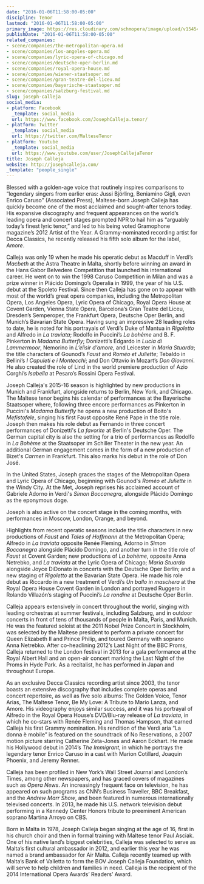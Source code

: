 ```yaml
---
date: "2016-01-06T11:58:00-05:00"
discipline: Tenor
lastmod: "2016-01-06T11:58:00-05:00"
primary_image: https://res.cloudinary.com/schmopera/image/upload/v1545409169/media/webhook-uploads/1452099343783/2016-01-05---Joseph-Calleja.jpg.jpg
publishDate: "2016-01-06T11:58:00-05:00"
related_companies:
- scene/companies/the-metropolitan-opera.md
- scene/companies/los-angeles-opera.md
- scene/companies/lyric-opera-of-chicago.md
- scene/companies/deutsche-oper-berlin.md
- scene/companies/royal-opera-house.md
- scene/companies/wiener-staatsoper.md
- scene/companies/gran-teatre-del-liceu.md
- scene/companies/bayerische-staatsoper.md
- scene/companies/salzburg-festival.md
slug: joseph-calleja
social_media:
- platform: Facebook
  _template: social_media
  url: https://www.facebook.com/JosephCalleja.tenor/
- platform: Twitter
  _template: social_media
  url: https://twitter.com/MalteseTenor
- platform: Youtube
  _template: social_media
  url: https://www.youtube.com/user/JosephCallejaTenor
title: Joseph Calleja
website: http://josephcalleja.com/
_template: "people_single"
---
```


Blessed with a golden-age voice that routinely inspires comparisons to “legendary singers from earlier eras: Jussi Björling, Beniamino Gigli, even Enrico Caruso” (Associated Press), Maltese-born Joseph Calleja has quickly become one of the most acclaimed and sought-after tenors today. His expansive discography and frequent appearances on the world’s leading opera and concert stages prompted NPR to hail him as “arguably today’s finest lyric tenor,” and led to his being voted Gramophone magazine’s 2012 Artist of the Year. A Grammy-nominated recording artist for Decca Classics, he recently released his fifth solo album for the label, *Amore*.

Calleja was only 19 when he made his operatic debut as Macduff in Verdi’s *Macbeth* at the Astra Theatre in Malta, shortly before winning an award in the Hans Gabor Belvedere Competition that launched his international career. He went on to win the 1998 Caruso Competition in Milan and was a prize winner in Plácido Domingo’s Operalia in 1999, the year of his U.S. debut at the Spoleto Festival. Since then Calleja has gone on to appear with most of the world’s great opera companies, including the Metropolitan Opera, Los Angeles Opera, Lyric Opera of Chicago, Royal Opera House at Covent Garden, Vienna State Opera, Barcelona’s Gran Teatre del Liceu, Dresden’s Semperoper, the Frankfurt Opera, Deutsche Oper Berlin, and Munich’s Bavarian State Opera. Having sung an impressive 28 leading roles to date, he is noted for his portrayals of Verdi’s Duke of Mantua in *Rigoletto* and Alfredo in *La traviata*; Rodolfo in Puccini’s *La bohème* and B. F. Pinkerton in *Madama Butterfly*; Donizetti’s Edgardo in *Lucia di Lammermoor*, Nemorino in *L’elisir d’amore*, and Leicester in *Maria Stuarda*; the title characters of Gounod’s *Faust* and *Roméo et Juliette*; Tebaldo in Bellini’s *I Capuleti e i Montecchi*; and Don Ottavio in Mozart’s *Don Giovanni*. He also created the role of Lind in the world premiere production of Azio Corghi’s *Isabella* at Pesaro’s Rossini Opera Festival.

Joseph Calleja's 2015-16 season is highlighted by new productions in Munich and Frankfurt, alongside returns to Berlin, New York, and Chicago. The Maltese tenor begins his calendar of performances at the Bayerische Staatsoper where, following three encore performances as Pinkerton in Puccini's *Madama Butterfly* he opens a new production of Boito's *Mefistofele*, singing his first Faust opposite René Pape in the title role. Joseph then makes his role debut as Fernando in three concert performances of Donizetti's *La favorite* at Berlin's Deutsche Oper. The German capital city is also the setting for a trio of performances as Rodolfo in *La Bohème* at the Staatsoper im Schiller Theater in the new year. An additional German engagement comes in the form of a new production of Bizet's *Carmen* in Frankfurt. This also marks his debut in the role of Don José.

In the United States, Joseph graces the stages of the Metropolitan Opera and Lyric Opera of Chicago, beginning with Gounod's *Roméo et Juliette* in the Windy City. At the Met, Joseph reprises his acclaimed account of Gabriele Adorno in Verdi's *Simon Boccanegra*, alongside Plácido Domingo as the eponymous doge.

Joseph is also active on the concert stage in the coming months, with performances in Moscow, London, Orange, and beyond.

Highlights from recent operatic seasons include the title characters in new productions of *Faust* and *Tales of Hoffmann* at the Metropolitan Opera; Alfredo in *La traviata* opposite Renée Fleming, Adorno in *Simon Boccanegra* alongside Plácido Domingo, and another turn in the title role of *Faust* at Covent Garden; new productions of *La bohème*, opposite Anna Netrebko, and *La traviata* at the Lyric Opera of Chicago; *Maria Stuarda* alongside Joyce DiDonato in concerts with the Deutsche Oper Berlin; and a new staging of *Rigoletto* at the Bavarian State Opera. He made his role debut as Riccardo in a new treatment of Verdi’s *Un ballo in maschera* at the Royal Opera House Covent Garden in London and portrayed Ruggero in Rolando Villazón’s staging of Puccini’s *La rondine* at Deutsche Oper Berlin.

Calleja appears extensively in concert throughout the world, singing with leading orchestras at summer festivals, including Salzburg, and in outdoor concerts in front of tens of thousands of people in Malta, Paris, and Munich. He was the featured soloist at the 2011 Nobel Prize Concert in Stockholm, was selected by the Maltese president to perform a private concert for Queen Elizabeth II and Prince Philip, and toured Germany with soprano Anna Netrebko. After co-headlining 2012’s Last Night of the BBC Proms, Calleja returned to the London festival in 2013 for a gala performance at the Royal Albert Hall and an open-air concert marking the Last Night of the Proms in Hyde Park. As a recitalist, he has performed in Japan and throughout Europe.

As an exclusive Decca Classics recording artist since 2003, the tenor boasts an extensive discography that includes complete operas and concert repertoire, as well as five solo albums: The Golden Voice, Tenor Arias, The Maltese Tenor, Be My Love: A Tribute to Mario Lanza, and Amore. His videography enjoys similar success, and it was his portrayal of Alfredo in the Royal Opera House’s DVD/Blu-ray release of *La traviata*, in which he co-stars with Renée Fleming and Thomas Hampson, that earned Calleja his first Grammy nomination. His rendition of the Verdi aria “La donna è mobile” is featured on the soundtrack of No Reservations, a 2007 motion picture starring Catherine Zeta-Jones and Aaron Eckhart. He made his Hollywood debut in 2014’s *The Immigrant*, in which he portrays the legendary tenor Enrico Caruso in a cast with Marion Cotillard, Joaquin Phoenix, and Jeremy Renner.

Calleja has been profiled in New York’s Wall Street Journal and London’s Times, among other newspapers, and has graced covers of magazines such as *Opera News*. An increasingly frequent face on television, he has appeared on such programs as CNN’s Business Traveller, BBC Breakfast, and the *Andrew Marr Show*, and been featured in numerous internationally televised concerts. In 2013, he made his U.S. network television debut performing in a Kennedy Center Honors tribute to preeminent American soprano Martina Arroyo on CBS.

Born in Malta in 1978, Joseph Calleja began singing at the age of 16, first in his church choir and then in formal training with Maltese tenor Paul Asciak. One of his native land’s biggest celebrities, Calleja was selected to serve as Malta’s first cultural ambassador in 2012, and earlier this year he was named a brand ambassador for Air Malta. Calleja recently teamed up with Malta’s Bank of Valletta to form the BOV Joseph Calleja Foundation, which will serve to help children and families in need. Calleja is the recipient of the 2014 International Opera Awards’ Readers’ Award.
